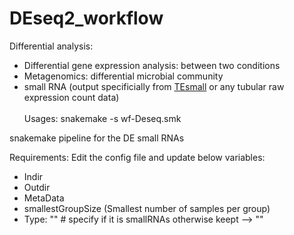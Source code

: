 # DEseq2_workflow
Differential analysis: 
- Differential gene expression analysis: between two conditions
- Metagenomics: differential microbial community
- small RNA (output specificially from <a href="https://github.com/mhammell-laboratory/TEsmall">TEsmall</a> or any tubular raw expression count data)
<br><br>
Usages: snakemake -s wf-Deseq.smk 

snakemake pipeline for the DE small RNAs

Requirements:
Edit the config file and update below variables:
-   Indir
-   Outdir
-   MetaData
-   smallestGroupSize (Smallest number of samples per group)
-   Type: "" # specify if it is smallRNAs otherwise keept --> ""
